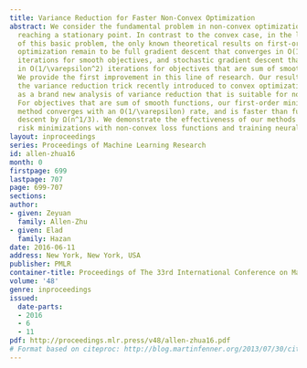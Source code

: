 ```yaml
---
title: Variance Reduction for Faster Non-Convex Optimization
abstract: We consider the fundamental problem in non-convex optimization of efficiently
  reaching a stationary point. In contrast to the convex case, in the long history
  of this basic problem, the only known theoretical results on first-order non-convex
  optimization remain to be full gradient descent that converges in O(1/\varepsilon)
  iterations for smooth objectives, and stochastic gradient descent that converges
  in O(1/\varepsilon^2) iterations for objectives that are sum of smooth functions.
  We provide the first improvement in this line of research. Our result is based on
  the variance reduction trick recently introduced to convex optimization, as well
  as a brand new analysis of variance reduction that is suitable for non-convex optimization.
  For objectives that are sum of smooth functions, our first-order minibatch stochastic
  method converges with an O(1/\varepsilon) rate, and is faster than full gradient
  descent by Ω(n^1/3). We demonstrate the effectiveness of our methods on empirical
  risk minimizations with non-convex loss functions and training neural nets.
layout: inproceedings
series: Proceedings of Machine Learning Research
id: allen-zhua16
month: 0
firstpage: 699
lastpage: 707
page: 699-707
sections: 
author:
- given: Zeyuan
  family: Allen-Zhu
- given: Elad
  family: Hazan
date: 2016-06-11
address: New York, New York, USA
publisher: PMLR
container-title: Proceedings of The 33rd International Conference on Machine Learning
volume: '48'
genre: inproceedings
issued:
  date-parts:
  - 2016
  - 6
  - 11
pdf: http://proceedings.mlr.press/v48/allen-zhua16.pdf
# Format based on citeproc: http://blog.martinfenner.org/2013/07/30/citeproc-yaml-for-bibliographies/
---
```

